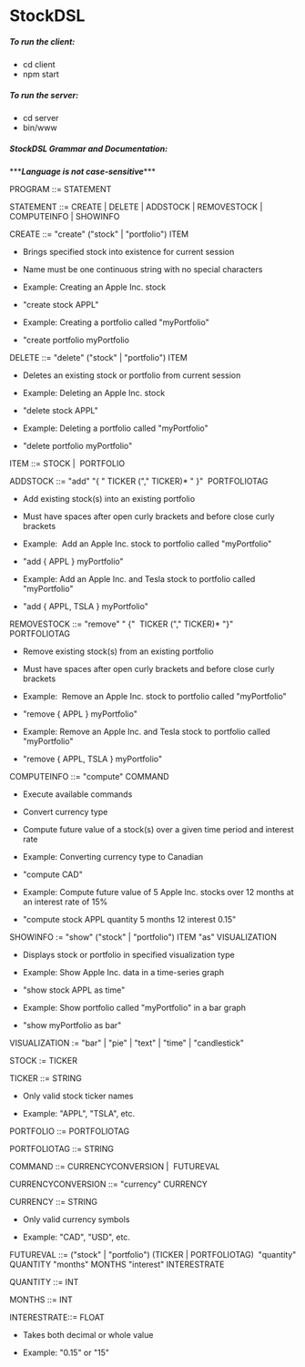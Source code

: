 # StockDSL
##### To run the client: 
- cd client
- npm start

##### To run the server:
- cd server
- bin/www

##### StockDSL Grammar and Documentation:
\*\*\****Language is not case-sensitive******

PROGRAM ::= STATEMENT

STATEMENT ::= CREATE | DELETE | ADDSTOCK | REMOVESTOCK | COMPUTEINFO | SHOWINFO

CREATE ::= "create" ("stock" | "portfolio") ITEM

-   Brings specified stock into existence for current session

-   Name must be one continuous string with no special characters

-   Example: Creating an Apple Inc. stock

-   "create stock APPL"

-   Example: Creating a portfolio called "myPortfolio"

-   "create portfolio myPortfolio

DELETE ::= "delete" ("stock" | "portfolio") ITEM

-   Deletes an existing stock or portfolio from current session

-   Example: Deleting an Apple Inc. stock

-   "delete stock APPL"

-   Example: Deleting a portfolio called "myPortfolio"

-   "delete portfolio myPortfolio"

ITEM ::= STOCK |  PORTFOLIO  

ADDSTOCK ::= "add" "{ " TICKER ("," TICKER)* " }"  PORTFOLIOTAG

-   Add existing stock(s) into an existing portfolio

-   Must have spaces after open curly brackets and before close curly brackets

-   Example:  Add an Apple Inc. stock to portfolio called "myPortfolio"

-   "add { APPL } myPortfolio"

-   Example: Add an Apple Inc. and Tesla stock to portfolio called "myPortfolio"

-   "add { APPL, TSLA } myPortfolio"

REMOVESTOCK ::= "remove" " {"  TICKER ("," TICKER)* "}"  PORTFOLIOTAG

-   Remove existing stock(s) from an existing portfolio

-   Must have spaces after open curly brackets and before close curly brackets

-   Example:  Remove an Apple Inc. stock to portfolio called "myPortfolio"

-   "remove { APPL } myPortfolio"

-   Example: Remove an Apple Inc. and Tesla stock to portfolio called "myPortfolio"

-   "remove { APPL, TSLA } myPortfolio"

COMPUTEINFO ::= "compute" COMMAND

-   Execute available commands

-   Convert currency type

-   Compute future value of a stock(s) over a given time period and interest rate

-   Example: Converting currency type to Canadian

-   "compute CAD"

-   Example: Compute future value of 5 Apple Inc. stocks over 12 months at an interest rate of 15%

-   "compute stock APPL quantity 5 months 12 interest 0.15"

SHOWINFO := "show" ("stock" | "portfolio") ITEM "as" VISUALIZATION

-   Displays stock or portfolio in specified visualization type

-   Example: Show Apple Inc. data in a time-series graph

-   "show stock APPL as time"

-   Example: Show portfolio called "myPortfolio" in a bar graph

-   "show myPortfolio as bar"

VISUALIZATION := "bar" | "pie" | "text" | "time" | "candlestick"

STOCK := TICKER

TICKER ::= STRING

-   Only valid stock ticker names

-   Example: "APPL", "TSLA", etc.

PORTFOLIO ::= PORTFOLIOTAG 

PORTFOLIOTAG ::= STRING

COMMAND ::= CURRENCYCONVERSION |  FUTUREVAL

CURRENCYCONVERSION ::= "currency" CURRENCY

CURRENCY ::= STRING

-   Only valid currency symbols

-   Example: "CAD", "USD", etc.

FUTUREVAL ::= ("stock" | "portfolio") (TICKER | PORTFOLIOTAG)  "quantity" QUANTITY "months" MONTHS "interest" INTERESTRATE

QUANTITY ::= INT

MONTHS ::= INT

INTERESTRATE::= FLOAT

-   Takes both decimal or whole value

-   Example: "0.15" or "15"